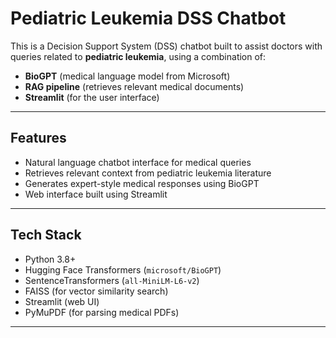 # Pediatric Leukemia DSS Chatbot

This is a Decision Support System (DSS) chatbot built to assist doctors with queries related to **pediatric leukemia**, using a combination of:

- **BioGPT** (medical language model from Microsoft)
- **RAG pipeline** (retrieves relevant medical documents)
- **Streamlit** (for the user interface)

---

## Features

- Natural language chatbot interface for medical queries
- Retrieves relevant context from pediatric leukemia literature
- Generates expert-style medical responses using BioGPT
- Web interface built using Streamlit

---

## Tech Stack

- Python 3.8+
- Hugging Face Transformers (`microsoft/BioGPT`)
- SentenceTransformers (`all-MiniLM-L6-v2`)
- FAISS (for vector similarity search)
- Streamlit (web UI)
- PyMuPDF (for parsing medical PDFs)

---


